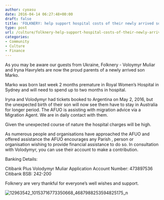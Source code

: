 ```yaml
---
author: cyoasu
date: 2016-04-14 06:27:48+00:00
draft: false
title: 'FOLKNERY: help support hospital costs of their newly arrived son'
type: post
url: /culture/folknery-help-support-hospital-costs-of-their-newly-arrived-son/
categories:
- Community
- Culture
- Finance
---
```


As you may be aware our guests from Ukraine, Folknery - Voloymyr Muliar and Iryna Havrylets are now the proud parents of a newly arrived son Marko.

Marko was born last week 2 months premature in Royal Women’s Hospital in Sydney and will need to spend up to two months in hospital.

Iryna and Volodymyr had tickets booked to Argentina on May 2, 2016, but the unexpected birth of their son will now see them have to stay in Australia for longer period. The AFUO is assisting with migration advice via a Migration Agent. We are in daily contact with them.

Given the unexpected course of nature the hospital charges will be high.

As numerous people and organisations have approached the AFUO and offered assistance the AFUO encourages any Parish , person or organisation wishing to provide financial assistance to do so. In consultation with Volodymyr, you can use their account to make a contribution.

Banking Details:

Citibank Plus
Volodymyr Muliar
Application Account Number: 473897536
Citibank BSB: 242-200

Folknery are very thankful for everyone’s well wishes and support.

![12963542_10153716773350668_4687988253594825175_n](http://www.ozeukes.com/wp-content/uploads/2016/04/12963542_10153716773350668_4687988253594825175_n.jpg)

